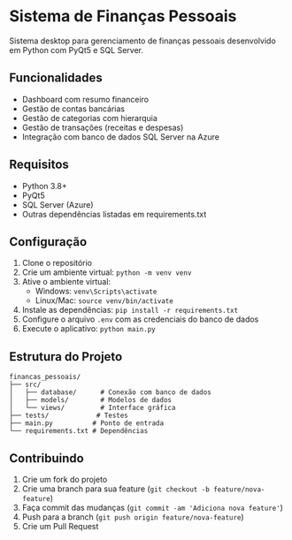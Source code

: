 # Sistema de Finanças Pessoais

Sistema desktop para gerenciamento de finanças pessoais desenvolvido em Python com PyQt5 e SQL Server.

## Funcionalidades

- Dashboard com resumo financeiro
- Gestão de contas bancárias
- Gestão de categorias com hierarquia
- Gestão de transações (receitas e despesas)
- Integração com banco de dados SQL Server na Azure

## Requisitos

- Python 3.8+
- PyQt5
- SQL Server (Azure)
- Outras dependências listadas em requirements.txt

## Configuração

1. Clone o repositório
2. Crie um ambiente virtual: `python -m venv venv`
3. Ative o ambiente virtual:
   - Windows: `venv\Scripts\activate`
   - Linux/Mac: `source venv/bin/activate`
4. Instale as dependências: `pip install -r requirements.txt`
5. Configure o arquivo `.env` com as credenciais do banco de dados
6. Execute o aplicativo: `python main.py`

## Estrutura do Projeto

```
financas_pessoais/
├── src/
│   ├── database/      # Conexão com banco de dados
│   ├── models/        # Modelos de dados
│   └── views/         # Interface gráfica
├── tests/            # Testes
├── main.py          # Ponto de entrada
└── requirements.txt # Dependências
```

## Contribuindo

1. Crie um fork do projeto
2. Crie uma branch para sua feature (`git checkout -b feature/nova-feature`)
3. Faça commit das mudanças (`git commit -am 'Adiciona nova feature'`)
4. Push para a branch (`git push origin feature/nova-feature`)
5. Crie um Pull Request